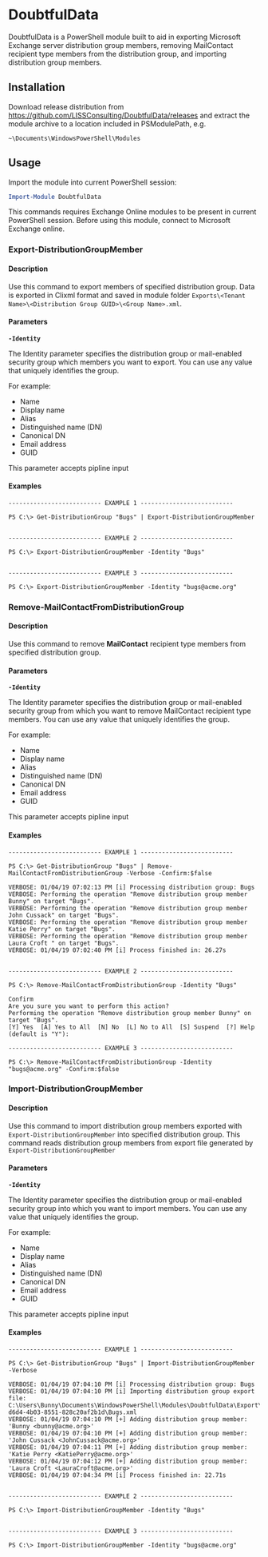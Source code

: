 # DoubtfulData
DoubtfulData is a PowerShell module built to aid in exporting Microsoft Exchange server distribution group members,
removing MailContact recipient type members from the distribution group, and importing distribution group members.


## Installation
Download release distribution from https://github.com/LISSConsulting/DoubtfulData/releases and extract the module archive to a location included in PSModulePath, e.g.

    ~\Documents\WindowsPowerShell\Modules


## Usage

Import the module into current PowerShell session:
```powershell
Import-Module DoubtfulData
```

This commands requires Exchange Online modules to be present in current PowerShell session. Before using this module, connect to Microsoft Exchange online.

### Export-DistributionGroupMember

#### Description
Use this command to export members of specified distribution group. Data is exported in Clixml format and saved in module folder `Exports\<Tenant Name>\<Distribution Group GUID>\<Group Name>.xml`.

#### Parameters

**`-Identity`**

The Identity parameter specifies the distribution group or mail-enabled security group which members you want to export. You can use any value that uniquely identifies the group.

For example:
 - Name
 - Display name
 - Alias
 - Distinguished name (DN)
 - Canonical DN
 - Email address
 - GUID

This parameter accepts pipline input

#### Examples

    -------------------------- EXAMPLE 1 --------------------------

    PS C:\> Get-DistributionGroup "Bugs" | Export-DistributionGroupMember


    -------------------------- EXAMPLE 2 --------------------------

    PS C:\> Export-DistributionGroupMember -Identity "Bugs"


    -------------------------- EXAMPLE 3 --------------------------

    PS C:\> Export-DistributionGroupMember -Identity "bugs@acme.org"


### Remove-MailContactFromDistributionGroup

#### Description
Use this command to remove **MailContact** recipient type members from specified distribution group.

#### Parameters

**`-Identity`**

The Identity parameter specifies the distribution group or mail-enabled security group from which you want to remove MailContact recipient type members. You can use any value that uniquely identifies the group.

For example:
 - Name
 - Display name
 - Alias
 - Distinguished name (DN)
 - Canonical DN
 - Email address
 - GUID

This parameter accepts pipline input

#### Examples

    -------------------------- EXAMPLE 1 --------------------------

    PS C:\> Get-DistributionGroup "Bugs" | Remove-MailContactFromDistributionGroup -Verbose -Confirm:$false

    VERBOSE: 01/04/19 07:02:13 PM [i] Processing distribution group: Bugs
    VERBOSE: Performing the operation "Remove distribution group member Bunny" on target "Bugs".
    VERBOSE: Performing the operation "Remove distribution group member John Cussack" on target "Bugs".
    VERBOSE: Performing the operation "Remove distribution group member Katie Perry" on target "Bugs".
    VERBOSE: Performing the operation "Remove distribution group member Laura Croft " on target "Bugs".
    VERBOSE: 01/04/19 07:02:40 PM [i] Process finished in: 26.27s


    -------------------------- EXAMPLE 2 --------------------------

    PS C:\> Remove-MailContactFromDistributionGroup -Identity "Bugs"

    Confirm
    Are you sure you want to perform this action?
    Performing the operation "Remove distribution group member Bunny" on target "Bugs".
    [Y] Yes  [A] Yes to All  [N] No  [L] No to All  [S] Suspend  [?] Help (default is "Y"):

    -------------------------- EXAMPLE 3 --------------------------

    PS C:\> Remove-MailContactFromDistributionGroup -Identity "bugs@acme.org" -Confirm:$false

### Import-DistributionGroupMember

#### Description
Use this command to import distribution group members exported with `Export-DistributionGroupMember` into specified distribution group. This command reads distribution group members from export file generated by `Export-DistributionGroupMember`

#### Parameters

**`-Identity`**

The Identity parameter specifies the distribution group or mail-enabled security group into which you want to import members. You can use any value that uniquely identifies the group.

For example:
 - Name
 - Display name
 - Alias
 - Distinguished name (DN)
 - Canonical DN
 - Email address
 - GUID

This parameter accepts pipline input

#### Examples

    -------------------------- EXAMPLE 1 --------------------------

    PS C:\> Get-DistributionGroup "Bugs" | Import-DistributionGroupMember -Verbose

    VERBOSE: 01/04/19 07:04:10 PM [i] Processing distribution group: Bugs
    VERBOSE: 01/04/19 07:04:10 PM [i] Importing distribution group export file: C:\Users\Bunny\Documents\WindowsPowerShell\Modules\DoubtfulData\Export\acme.onmicrosoft.com\6f7f77ae-d6d4-4b03-8551-828c20af2b1d\Bugs.xml
    VERBOSE: 01/04/19 07:04:10 PM [+] Adding distribution group member: 'Bunny <bunny@acme.org>'
    VERBOSE: 01/04/19 07:04:10 PM [+] Adding distribution group member: 'John Cussack <JohnCussack@acme.org>'
    VERBOSE: 01/04/19 07:04:11 PM [+] Adding distribution group member: 'Katie Perry <KatiePerry@acme.org>'
    VERBOSE: 01/04/19 07:04:12 PM [+] Adding distribution group member: 'Laura Croft <LauraCroft@acme.org>'
    VERBOSE: 01/04/19 07:04:34 PM [i] Process finished in: 22.71s


    -------------------------- EXAMPLE 2 --------------------------

    PS C:\> Import-DistributionGroupMember -Identity "Bugs"


    -------------------------- EXAMPLE 3 --------------------------

    PS C:\> Import-DistributionGroupMember -Identity "bugs@acme.org"

